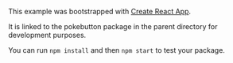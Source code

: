 This example was bootstrapped with [Create React App](https://github.com/facebook/create-react-app).

It is linked to the pokebutton package in the parent directory for development purposes.

You can run `npm install` and then `npm start` to test your package.
